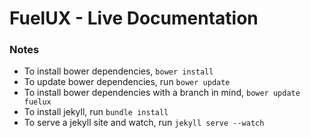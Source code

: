 FuelUX - Live Documentation
======

### Notes
* To install bower dependencies, `bower install`
* To update bower dependencies, run `bower update`
* To install bower dependencies with a branch in mind, `bower update fuelux`
* To install jekyll, run `bundle install`
* To serve a jekyll site and watch, run `jekyll serve --watch`